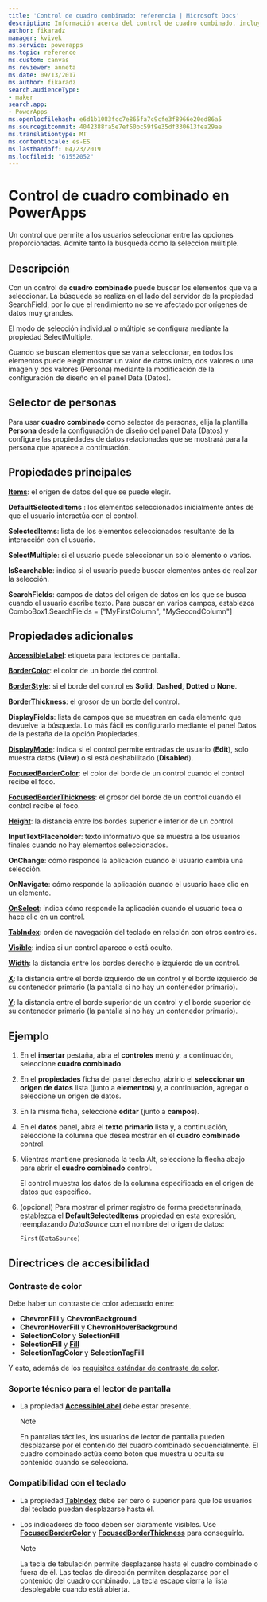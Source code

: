 ```yaml
---
title: 'Control de cuadro combinado: referencia | Microsoft Docs'
description: Información acerca del control de cuadro combinado, incluyendo sus propiedades y ejemplos
author: fikaradz
manager: kvivek
ms.service: powerapps
ms.topic: reference
ms.custom: canvas
ms.reviewer: anneta
ms.date: 09/13/2017
ms.author: fikaradz
search.audienceType:
- maker
search.app:
- PowerApps
ms.openlocfilehash: e6d1b1083fcc7e865fa7c9cfe3f8966e20ed86a5
ms.sourcegitcommit: 4042388fa5e7ef50bc59f9e35df330613fea29ae
ms.translationtype: MT
ms.contentlocale: es-ES
ms.lasthandoff: 04/23/2019
ms.locfileid: "61552052"
---
```

# <a name="combo-box-control-in-powerapps"></a>Control de cuadro combinado en PowerApps
Un control que permite a los usuarios seleccionar entre las opciones proporcionadas.  Admite tanto la búsqueda como la selección múltiple.

## <a name="description"></a>Descripción
Con un control de **cuadro combinado** puede buscar los elementos que va a seleccionar.  La búsqueda se realiza en el lado del servidor de la propiedad SearchField, por lo que el rendimiento no se ve afectado por orígenes de datos muy grandes.  

El modo de selección individual o múltiple se configura mediante la propiedad SelectMultiple.

Cuando se buscan elementos que se van a seleccionar, en todos los elementos puede elegir mostrar un valor de datos único, dos valores o una imagen y dos valores (Persona) mediante la modificación de la configuración de diseño en el panel Data (Datos).

## <a name="people-picker"></a>Selector de personas
Para usar **cuadro combinado** como selector de personas, elija la plantilla **Persona** desde la configuración de diseño del panel Data (Datos) y configure las propiedades de datos relacionadas que se mostrará para la persona que aparece a continuación.

## <a name="key-properties"></a>Propiedades principales
**[Items](properties-core.md)**: el origen de datos del que se puede elegir.

**DefaultSelectedItems** : los elementos seleccionados inicialmente antes de que el usuario interactúa con el control.

**SelectedItems**: lista de los elementos seleccionados resultante de la interacción con el usuario.

**SelectMultiple**: si el usuario puede seleccionar un solo elemento o varios.

**IsSearchable**: indica si el usuario puede buscar elementos antes de realizar la selección.

**SearchFields**: campos de datos del origen de datos en los que se busca cuando el usuario escribe texto.  Para buscar en varios campos, establezca ComboBox1.SearchFields = ["MyFirstColumn", "MySecondColumn"]

## <a name="additional-properties"></a>Propiedades adicionales
**[AccessibleLabel](properties-accessibility.md)**: etiqueta para lectores de pantalla.

**[BorderColor](properties-color-border.md)**: el color de un borde del control.

**[BorderStyle](properties-color-border.md)**: si el borde del control es **Solid**, **Dashed**, **Dotted** o **None**.

**[BorderThickness](properties-color-border.md)**: el grosor de un borde del control.

**DisplayFields**: lista de campos que se muestran en cada elemento que devuelve la búsqueda.  Lo más fácil es configurarlo mediante el panel Datos de la pestaña de la opción Propiedades.

**[DisplayMode](properties-core.md)**: indica si el control permite entradas de usuario (**Edit**), solo muestra datos (**View**) o si está deshabilitado (**Disabled**).

**[FocusedBorderColor](properties-color-border.md)**: el color del borde de un control cuando el control recibe el foco.

**[FocusedBorderThickness](properties-color-border.md)**: el grosor del borde de un control cuando el control recibe el foco.

**[Height](properties-size-location.md)**: la distancia entre los bordes superior e inferior de un control.

**InputTextPlaceholder**: texto informativo que se muestra a los usuarios finales cuando no hay elementos seleccionados.

**OnChange**: cómo responde la aplicación cuando el usuario cambia una selección.

**OnNavigate**: cómo responde la aplicación cuando el usuario hace clic en un elemento.

**[OnSelect](properties-core.md)**: indica cómo responde la aplicación cuando el usuario toca o hace clic en un control.

**[TabIndex](properties-accessibility.md)**: orden de navegación del teclado en relación con otros controles.

**[Visible](properties-core.md)**: indica si un control aparece o está oculto.

**[Width](properties-size-location.md)**: la distancia entre los bordes derecho e izquierdo de un control.

**[X](properties-size-location.md)**: la distancia entre el borde izquierdo de un control y el borde izquierdo de su contenedor primario (la pantalla si no hay un contenedor primario).

**[Y](properties-size-location.md)**: la distancia entre el borde superior de un control y el borde superior de su contenedor primario (la pantalla si no hay un contenedor primario).

## <a name="example"></a>Ejemplo
1. En el **insertar** pestaña, abra el **controles** menú y, a continuación, seleccione **cuadro combinado**.  

1. En el **propiedades** ficha del panel derecho, abrirlo el **seleccionar un origen de datos** lista (junto a **elementos**) y, a continuación, agregar o seleccione un origen de datos.

1. En la misma ficha, seleccione **editar** (junto a **campos**).

1. En el **datos** panel, abra el **texto primario** lista y, a continuación, seleccione la columna que desea mostrar en el **cuadro combinado** control.

1. Mientras mantiene presionada la tecla Alt, seleccione la flecha abajo para abrir el **cuadro combinado** control.

    El control muestra los datos de la columna especificada en el origen de datos que especificó.
    
1. (opcional) Para mostrar el primer registro de forma predeterminada, establezca el **DefaultSelectedItems** propiedad en esta expresión, reemplazando *DataSource* con el nombre del origen de datos:

    `First(DataSource)`

## <a name="accessibility-guidelines"></a>Directrices de accesibilidad
### <a name="color-contrast"></a>Contraste de color
Debe haber un contraste de color adecuado entre:
* **ChevronFill** y **ChevronBackground**
* **ChevronHoverFill** y **ChevronHoverBackground**
* **SelectionColor** y **SelectionFill**
* **SelectionFill** y **[Fill](properties-color-border.md)**
* **SelectionTagColor** y **SelectionTagFill**

Y esto, además de los [requisitos estándar de contraste de color](../accessible-apps-color.md).

### <a name="screen-reader-support"></a>Soporte técnico para el lector de pantalla
* La propiedad **[AccessibleLabel](properties-accessibility.md)** debe estar presente.

    > [!NOTE]
  > En pantallas táctiles, los usuarios de lector de pantalla pueden desplazarse por el contenido del cuadro combinado secuencialmente. El cuadro combinado actúa como botón que muestra u oculta su contenido cuando se selecciona.

### <a name="keyboard-support"></a>Compatibilidad con el teclado
* La propiedad **[TabIndex](properties-accessibility.md)** debe ser cero o superior para que los usuarios del teclado puedan desplazarse hasta él.
* Los indicadores de foco deben ser claramente visibles. Use **[FocusedBorderColor](properties-color-border.md)** y **[FocusedBorderThickness](properties-color-border.md)** para conseguirlo.

    > [!NOTE]
  > La tecla de tabulación permite desplazarse hasta el cuadro combinado o fuera de él. Las teclas de dirección permiten desplazarse por el contenido del cuadro combinado. La tecla escape cierra la lista desplegable cuando está abierta.
